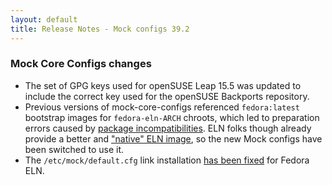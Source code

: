 ```yaml
---
layout: default
title: Release Notes - Mock configs 39.2
---
```


### Mock Core Configs changes

- The set of GPG keys used for openSUSE Leap 15.5 was updated to include
  the correct key used for the openSUSE Backports repository.
- Previous versions of mock-core-configs referenced `fedora:latest` bootstrap
  images for `fedora-eln-ARCH` chroots, which led to preparation errors
  caused by [package incompatibilities][issue#1238].  ELN folks though already
  provide a better and
  ["native" ELN image](https://docs.fedoraproject.org/en-US/eln/deliverables/#_container_image),
  so the new Mock configs have been switched to use it.
- The `/etc/mock/default.cfg` link installation [has been fixed][pull#1236] for
  Fedora ELN.

[issue#1238]: https://github.com/rpm-software-management/mock/issues/1238
[pull#1236]: https://github.com/rpm-software-management/mock/pull/1236

